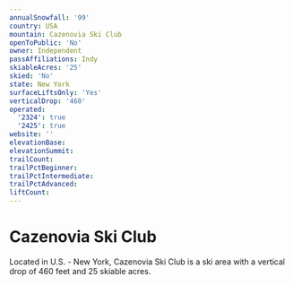 ```yaml
---
annualSnowfall: '99'
country: USA
mountain: Cazenovia Ski Club
openToPublic: 'No'
owner: Independent
passAffiliations: Indy
skiableAcres: '25'
skied: 'No'
state: New York
surfaceLiftsOnly: 'Yes'
verticalDrop: '460'
operated:
  '2324': true
  '2425': true
website: ''
elevationBase:
elevationSummit:
trailCount:
trailPctBeginner:
trailPctIntermediate:
trailPctAdvanced:
liftCount:
---
```



# Cazenovia Ski Club

Located in U.S. - New York, Cazenovia Ski Club is a ski area with a vertical drop of 460 feet and 25 skiable acres.
